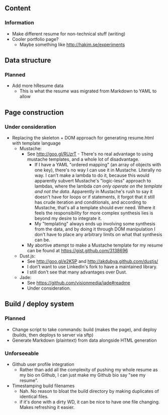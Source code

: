 ## Content
### Information
- Make different resume for non-technical stuff (writing)
- Cooler portfolio page?
  - Maybe something like http://hakim.se/experiments

## Data structure
### Planned
- Add more hResume data
  - This is what the resume was migrated from Markdown to YAML to allow

## Page construction
### Under consideration
- Replacing the skeleton + DOM approach for generating resume.html with template language
  - Mustache:
    - See http://goo.gl/RUzrT - There's no real advantage to using mustache templates, and a whole lot of disadvantage.
      - If I have a YAML "ordered mapping" (an array of objects with one key), there's no way I can use it in Mustache. Literally no way.
        I can't make a lambda to do it, because this would apparently subvert Mustache's "logic-less" approach to lambdas, where
        the lambda *can only operate on the template and not the data*. Apparently in Mustache's rush to say it doesn't have for loops
        or if statements, it forgot that it still has crude iteration and conditionals, and according to Mustache, that's all
        a template should ever need. Where it feels the responsibility for more complex synthesis lies is beyond my desire to integrate it.
      - My "templating" always ends up involving some synthesis from the data, and by doing it through DOM manipulation I don't have to place
        any arbitrary limits on what that synthesis can be.
    - My abortive attempt to make a Mustache template for my resume can be found at https://gist.github.com/3138696
  - Dust.js:
    - See http://goo.gl/e2K5P and http://akdubya.github.com/dustjs/
    - I don't want to use LinkedIn's fork to have a maintained library.
    - I still don't see that many advantages over Dust.
  - Jade:
    - See https://github.com/visionmedia/jade#readme
    - Under consideration.


## Build / deploy system
### Planned
- Change script to take commands: build (makes the page), and deploy (builds, then deploys to server via sftp)
- Generate Markdown (plaintext) from data alongside HTML generation

### Unforseeable
- Github user profile integration
  - Rather than add all the complexity of pushing my whole resume as my bio on Github, I can just make my Github bio say "see my resume".
- Timestamping build filenames
  - Nah. No reason to bloat the build directory by making duplicates of identical files.
  - if it's done with a dirty WD, it can be nice to have one file changing. Makes refreshing it easier.
